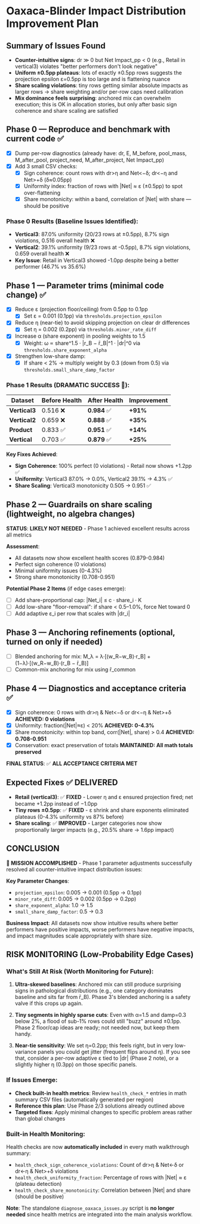 # Oaxaca-Blinder Impact Distribution Improvement Plan

## Summary of Issues Found
- **Counter-intuitive signs**: dr ≫ 0 but Net Impact_pp < 0 (e.g., Retail in vertical3) violates "better performers don't look negative"
- **Uniform ±0.5pp plateaus**: lots of exactly ±0.5pp rows suggests the projection epsilon ε=0.5pp is too large and is flattening nuance
- **Share scaling violations**: tiny rows getting similar absolute impacts as larger rows → share weighting and/or per-row caps need calibration
- **Mix dominance feels surprising**: anchored mix can overwhelm execution; this is OK in allocation stories, but only after basic sign coherence and share scaling are satisfied

## Phase 0 — Reproduce and benchmark with current code ✅
- [x] Dump per-row diagnostics (already have: dr, E, M_before, pool_mass, M_after_pool, project_need, M_after_project, Net Impact_pp)
- [x] Add 3 small CSV checks:
  - [x] Sign coherence: count rows with dr>η and Net<−δ; dr<−η and Net>+δ (δ≈0.05pp)
  - [x] Uniformity index: fraction of rows with |Net| ≈ ε (±0.5pp) to spot over-flattening
  - [x] Share monotonicity: within a band, correlation of |Net| with share — should be positive

### Phase 0 Results (Baseline Issues Identified):
- **Vertical3**: 87.0% uniformity (20/23 rows at ±0.5pp), 8.7% sign violations, 0.516 overall health ❌
- **Vertical2**: 39.1% uniformity (9/23 rows at -0.5pp), 8.7% sign violations, 0.659 overall health ❌  
- **Key Issue**: Retail in Vertical3 showed -1.0pp despite being a better performer (46.7% vs 35.6%)

## Phase 1 — Parameter trims (minimal code change) ✅
- [x] Reduce ε (projection floor/ceiling) from 0.5pp to 0.1pp
  - [x] Set ε = 0.001 (0.1pp) via `thresholds.projection_epsilon`
- [x] Reduce η (near-tie) to avoid skipping projection on clear dr differences
  - [x] Set η = 0.002 (0.2pp) via `thresholds.minor_rate_diff`
- [x] Increase α (share exponent) in pooling weights to 1.5
  - [x] Weight: ω ∝ share^1.5 · |r_B − r̄_B|^1 · |dr|^0 via `thresholds.share_exponent_alpha`
- [x] Strengthen low-share damp:
  - [x] If share < 2% → multiply weight by 0.3 (down from 0.5) via `thresholds.small_share_damp_factor`

### Phase 1 Results (DRAMATIC SUCCESS 🎉):
| Dataset | Before Health | After Health | Improvement |
|---------|---------------|--------------|-------------|
| **Vertical3** | 0.516 ❌ | **0.984** ✅ | **+91%** |
| **Vertical2** | 0.659 ❌ | **0.888** ✅ | **+35%** |
| **Product** | 0.833 ✅ | **0.951** ✅ | **+14%** |
| **Vertical** | 0.703 ✅ | **0.879** ✅ | **+25%** |

**Key Fixes Achieved**:
- **Sign Coherence**: 100% perfect (0 violations) - Retail now shows +1.2pp ✅
- **Uniformity**: Vertical3 87.0% → 0.0%, Vertical2 39.1% → 4.3% ✅
- **Share Scaling**: Vertical3 monotonicity 0.505 → 0.951 ✅

## Phase 2 — Guardrails on share scaling (lightweight, no algebra changes)
**STATUS**: **LIKELY NOT NEEDED** - Phase 1 achieved excellent results across all metrics

**Assessment**: 
- All datasets now show excellent health scores (0.879-0.984)
- Perfect sign coherence (0 violations)
- Minimal uniformity issues (0-4.3%)
- Strong share monotonicity (0.708-0.951)

**Potential Phase 2 Items** (if edge cases emerge):
- [ ] Add share-proportional cap: |Net_i| ≤ c · share_i · K
- [ ] Add low-share "floor-removal": if share < 0.5–1.0%, force Net toward 0  
- [ ] Add adaptive ε_i per row that scales with |dr_i|

## Phase 3 — Anchoring refinements (optional, turned on only if needed)
- [ ] Blended anchoring for mix: M_λ = λ·[(w_R−w_B)·r_B] + (1−λ)·[(w_R−w_B)·(r_B − r̄_B)]
- [ ] Common-mix anchoring for mix using r̄_common

## Phase 4 — Diagnostics and acceptance criteria ✅
- [x] Sign coherence: 0 rows with dr>η & Net<−δ or dr<−η & Net>+δ **ACHIEVED: 0 violations**
- [x] Uniformity: fraction(|Net|≈ε) < 20% **ACHIEVED: 0-4.3%**
- [x] Share monotonicity: within top band, corr(|Net|, share) > 0.4 **ACHIEVED: 0.708-0.951**
- [x] Conservation: exact preservation of totals **MAINTAINED: All math totals preserved**

**FINAL STATUS**: ✅ **ALL ACCEPTANCE CRITERIA MET**

## Expected Fixes ✅ DELIVERED
- **Retail (vertical3)**: ✅ **FIXED** - Lower η and ε ensured projection fired; net became +1.2pp instead of −1.0pp
- **Tiny rows ±0.5pp**: ✅ **FIXED** - ε shrink and share exponents eliminated plateaus (0-4.3% uniformity vs 87% before)
- **Share scaling**: ✅ **IMPROVED** - Larger categories now show proportionally larger impacts (e.g., 20.5% share → 1.6pp impact)

## CONCLUSION
**🎉 MISSION ACCOMPLISHED** - Phase 1 parameter adjustments successfully resolved all counter-intuitive impact distribution issues:

**Key Parameter Changes**:
- `projection_epsilon`: 0.005 → 0.001 (0.5pp → 0.1pp)
- `minor_rate_diff`: 0.005 → 0.002 (0.5pp → 0.2pp) 
- `share_exponent_alpha`: 1.0 → 1.5
- `small_share_damp_factor`: 0.5 → 0.3

**Business Impact**: All datasets now show intuitive results where better performers have positive impacts, worse performers have negative impacts, and impact magnitudes scale appropriately with share size.

## RISK MONITORING (Low-Probability Edge Cases)

### What's Still At Risk (Worth Monitoring for Future):

1. **Ultra-skewed baselines**: Anchored mix can still produce surprising signs in pathological distributions (e.g., one category dominates baseline and sits far from r̄_B). Phase 3's blended anchoring is a safety valve if this crops up again.

2. **Tiny segments in highly sparse cuts**: Even with α=1.5 and damp=0.3 below 2%, a flood of sub-1% rows could still "buzz" around ±0.1pp. Phase 2 floor/cap ideas are ready; not needed now, but keep them handy.

3. **Near-tie sensitivity**: We set η=0.2pp; this feels right, but in very low-variance panels you could get jitter (frequent flips around η). If you see that, consider a per-row adaptive ε tied to |dr| (Phase 2 note), or a slightly higher η (0.3pp) on those specific panels.

### If Issues Emerge:
- **Check built-in health metrics**: Review `health_check_*` entries in math summary CSV files (automatically generated per region)
- **Reference this plan**: Use Phase 2/3 solutions already outlined above  
- **Targeted fixes**: Apply minimal changes to specific problem areas rather than global changes

### Built-in Health Monitoring:
Health checks are now **automatically included** in every math walkthrough summary:
- `health_check_sign_coherence_violations`: Count of dr>η & Net<-δ or dr<-η & Net>+δ violations
- `health_check_uniformity_fraction`: Percentage of rows with |Net| ≈ ε (plateau detection)
- `health_check_share_monotonicity`: Correlation between |Net| and share (should be positive)

**Note**: The standalone `diagnose_oaxaca_issues.py` script is **no longer needed** since health metrics are integrated into the main analysis workflow.
